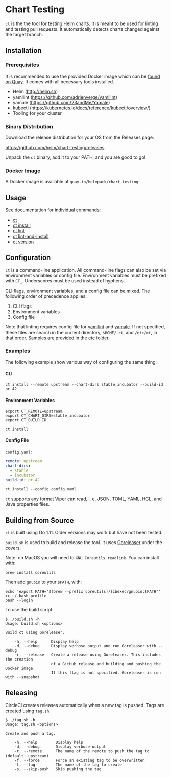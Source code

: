 # Chart Testing

`ct` is the the tool for testing Helm charts.
It is meant to be used for linting and testing pull requests.
It automatically detects charts changed against the target branch.

## Installation

### Prerequisites

It is recommended to use the provided Docker image which can be [found on Quay](quay.io/helmpack/chart-testing/).
It comes with all necessary tools installed.

* Helm (http://helm.sh)
* yamllint (https://github.com/adrienverge/yamllint)
* yamale (https://github.com/23andMe/Yamale)
* kubectl (https://kubernetes.io/docs/reference/kubectl/overview/)
* Tooling for your cluster

### Binary Distribution

Download the release distribution for your OS from the Releases page:

https://github.com/helm/chart-testing/releases

Unpack the `ct` binary, add it to your PATH, and you are good to go!

### Docker Image

A Docker image is available at `quay.io/helmpack/chart-testing`.

## Usage

See documentation for individual commands:

* [ct](doc/ct.md)
* [ct install](doc/ct_install.md)
* [ct lint](doc/ct_lint.md)
* [ct lint-and-install](doc/ct_lint-and-install.md)
* [ct version](doc/ct_version.md)


## Configuration

`ct` is a command-line application.
All command-line flags can also be set via environment variables or config file.
Environment variables must be prefixed with `CT_`. Underscores must be used instead of hyphens.

CLI flags, environment variables, and a config file can be mixed. The following order of precedence applies:

1. CLI flags
1. Environment variables
1. Config file

Note that linting requires config file for [yamllint](https://github.com/adrienverge/yamllint) and [yamale](https://github.com/23andMe/Yamale).
If not specified, these files are search in the current directory, `$HOME/.ct`, and `/etc/ct`, in that order.
Samples are provided in the [etc](etc) folder.

### Examples

The following example show various way of configuring the same thing:

#### CLI

    ct install --remote upstream --chart-dirs stable,incubator --build-id pr-42

#### Environment Variables

    export CT_REMOTE=upstream
    export CT_CHART_DIRS=stable,incubator
    export CT_BUILD_ID

    ct install

#### Config File

`config.yaml`:

```yaml
remote: upstream
chart-dirs:
  - stable
  - incubator
build-id: pr-42
```

`ct install --config config.yaml`

`ct` supports any format [Viper](https://github.com/spf13/viper) can read, i. e. JSON, TOML, YAML, HCL, and Java properties files.

## Building from Source

`ct` is built using Go 1.11. Older versions may work but have not been tested.

`build.sh` is used to build and release the tool. It uses [Goreleaser](https://goreleaser.com/) under the covers.

Note: on MacOS you will need to `GNU Coreutils readlink`. You can install with:

```console
brew install coreutils
```

Then add `gnubin` to your `$PATH`, with:

```console
echo 'export PATH="$(brew --prefix coreutils)/libexec/gnubin:$PATH"' >> ~/.bash_profile
bash --login
```

To use the build script:

```console
$ ./build.sh -h
Usage: build.sh <options>

Build ct using Goreleaser.

    -h, --help      Display help
    -d, --debug     Display verbose output and run Goreleaser with --debug
    -r, --release   Create a release using Goreleaser. This includes the creation
                    of a GitHub release and building and pushing the Docker image.
                    If this flag is not specified, Goreleaser is run with --snapshot
```

## Releasing

CircleCI creates releases automatically when a new tag is pushed. Tags are created using `tag.sh`.

```console
$ ./tag.sh -h
Usage: tag.sh <options>

Create and push a tag.

    -h, --help        Display help
    -d, --debug       Display verbose output
    -r, --remote      The name of the remote to push the tag to (default: upstream)
    -f, --force       Force an existing tag to be overwritten
    -t, --tag         The name of the tag to create
    -s, --skip-push   Skip pushing the tag
```
